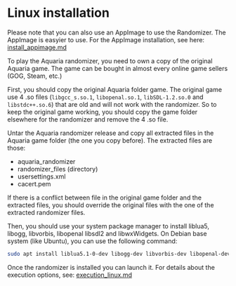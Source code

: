 # Linux installation

Please note that you can also use an AppImage to use the Randomizer. The AppImage is easyier to use. For the AppImage installation, see here: [install_appimage.md](install_appimage.md)

To play the Aquaria randomizer, you need to own a copy of the original Aquaria game. The game can be bought in almost every online game sellers (GOG, Steam, etc.)

First, you should copy the original Aquaria folder game. The original game use 4 .so files (`libgcc_s.so.1`, `libopenal.so.1`, `libSDL-1.2.so.0` and `libstdc++.so.6`) that are old and will not work with the randomizer. So to keep the original game working, you should copy the game folder elsewhere for the randomizer and remove the 4 .so file.

Untar the Aquaria randomizer release and copy all extracted files in the Aquaria game folder (the one you copy before). The extracted files are those:
- aquaria_randomizer
- randomizer_files (directory)
- usersettings.xml
- cacert.pem

If there is a conflict between file in the original game folder and the extracted files, you should override the original files with the one of the extracted randomizer files.

Then, you should use your system package manager to install liblua5, libogg, libvorbis, libopenal libsdl2 and libwxWidgets.
On Debian base system (like Ubuntu), you can use the following command:

```bash
sudo apt install liblua5.1-0-dev libogg-dev libvorbis-dev libopenal-dev libsdl2-dev libwxgtk3.0-gtk3-dev
```

Once the randomizer is installed you can launch it. For details about the execution options, see: [execution_linux.md](execution_linux.md)

